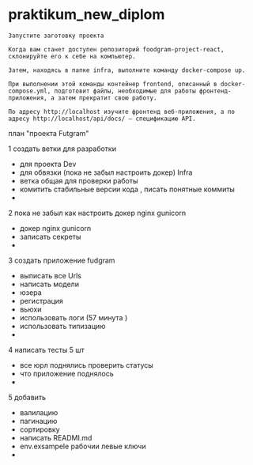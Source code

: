 # praktikum_new_diplom
```
Запустите заготовку проекта

Когда вам станет доступен репозиторий foodgram-project-react, склонируйте его к себе на компьютер.

Затем, находясь в папке infra, выполните команду docker-compose up.

При выполнении этой команды контейнер frontend, описанный в docker-compose.yml, подготовит файлы, необходимые для работы фронтенд-приложения, а затем прекратит свою работу.

По адресу http://localhost изучите фронтенд веб-приложения, а по адресу http://localhost/api/docs/ — спецификацию API. 
```
план "проекта Futgram"

1 создать ветки для разработки
  - для проекта Dev
  - для обвязки (пока не забыл настроить докер) Infra
  - ветка общая для проверки работы
  - комитить стабильные версии кода , писать понятные коммиты
  - 

2 пока не забыл как настроить докер nginx gunicorn
  - докер nginx gunicorn
  - записать секреты
  - 

3 создать приложение fudgram
 - выписать все Urls 
 - написать модели
 - юзера 
 - регистрация
 - вьюхи
 - использовать логи (57 минута  )
 - использовать типизацию
 - 

4 написать тесты 5 шт 
 - все юрл поднялись проверить статусы
 - что приложение поднялось
 - 

5 добавить 
 - валилацию 
 - пагинацию 
 - сортировку
 - написать READMI.md
 - env.exsampele рабочии левые ключи
 - 